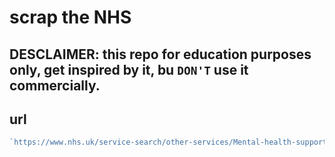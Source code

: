 # scrap the NHS

## DESCLAIMER: this repo for education purposes only, get inspired by it, bu `DON'T` use it commercially.

## url

```js
`https://www.nhs.uk/service-search/other-services/Mental-health-support/${postcode}/Results/92/${lat}/${long}/330/0?distance=${distance}&ResultsOnPageValue=${result_on_page}&isNational=${is_national}&totalItems=${maximum_number_of_seach_results}&currentPage=${current_page_number}`;
```
